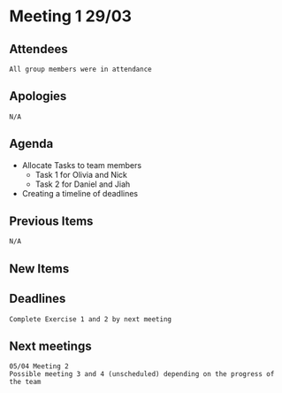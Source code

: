 # Meeting 1 29/03
## Attendees
    All group members were in attendance
## Apologies
    N/A
## Agenda
- Allocate Tasks to team members
  - Task 1 for Olivia and Nick
  - Task 2 for Daniel and Jiah
- Creating a timeline of deadlines
## Previous Items
    N/A
## New Items

## Deadlines
    Complete Exercise 1 and 2 by next meeting
## Next meetings
    05/04 Meeting 2
    Possible meeting 3 and 4 (unscheduled) depending on the progress of the team